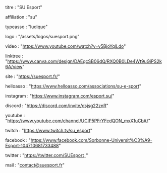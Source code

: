 titre : "SU Esport"

affiliation : "su"

typeasso : "ludique"

logo : "/assets/logos/suesport.png"

video : "https://www.youtube.com/watch?v=v5BjoYqlLdo"

linktree : "https://www.canva.com/design/DAEqcSB06dQ/RXQ0B0LDe4Wt9uGiPS2k6A/view"

site : "https://suesport.fr/"

helloasso : "https://www.helloasso.com/associations/su-e-sport"

instagram : "https://www.instagram.com/esport.su/"

discord : "https://discord.com/invite/dsjsg22znR"

youtube : "https://www.youtube.com/channel/UCIP5PFrYFcdQON_mxX1uCbA/"

twitch : "https://www.twitch.tv/su_esport"

facebook : "https://www.facebook.com/Sorbonne-Universit%C3%A9-Esport-104710681733488"

twitter : "https://twitter.com/SUEsport_"

mail : "contact@suesport.fr"